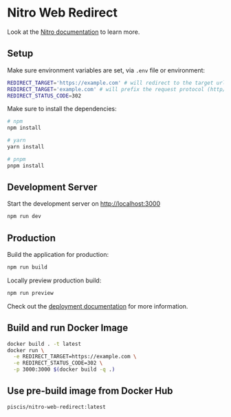 # Nitro Web Redirect

Look at the [Nitro documentation](https://nitro.unjs.io/) to learn more.

## Setup

Make sure environment variables are set, via `.env` file or environment:

```bash
REDIRECT_TARGET='https://example.com' # will redirect to the target url rewrite the request protocol to https
REDIRECT_TARGET='example.com' # will prefix the request protocol (http/https) to the target url
REDIRECT_STATUS_CODE=302
```

Make sure to install the dependencies:

```bash
# npm
npm install

# yarn
yarn install

# pnpm
pnpm install
```

## Development Server

Start the development server on <http://localhost:3000>

```bash
npm run dev
```

## Production

Build the application for production:

```bash
npm run build
```

Locally preview production build:

```bash
npm run preview
```

Check out the [deployment documentation](https://nitro.unjs.io/deploy) for more information.

## Build and run Docker Image

```bash
docker build . -t latest
docker run \
  -e REDIRECT_TARGET=https://example.com \
  -e REDIRECT_STATUS_CODE=302 \
  -p 3000:3000 $(docker build -q .)
```

## Use pre-build image from Docker Hub

```bash
piscis/nitro-web-redirect:latest
```
